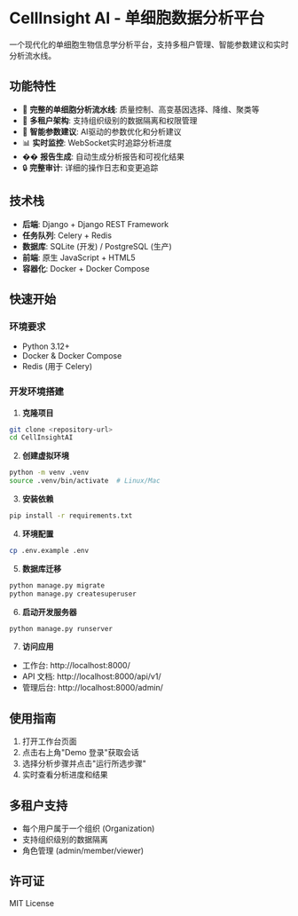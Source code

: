 # CellInsight AI - 单细胞数据分析平台

一个现代化的单细胞生物信息学分析平台，支持多租户管理、智能参数建议和实时分析流水线。

## 功能特性

- 🔬 **完整的单细胞分析流水线**: 质量控制、高变基因选择、降维、聚类等
- 🏢 **多租户架构**: 支持组织级别的数据隔离和权限管理
- 🤖 **智能参数建议**: AI驱动的参数优化和分析建议
- 📊 **实时监控**: WebSocket实时追踪分析进度
- �� **报告生成**: 自动生成分析报告和可视化结果
- 🔒 **完整审计**: 详细的操作日志和变更追踪

## 技术栈

- **后端**: Django + Django REST Framework
- **任务队列**: Celery + Redis
- **数据库**: SQLite (开发) / PostgreSQL (生产)
- **前端**: 原生 JavaScript + HTML5
- **容器化**: Docker + Docker Compose

## 快速开始

### 环境要求

- Python 3.12+
- Docker & Docker Compose
- Redis (用于 Celery)

### 开发环境搭建

1. **克隆项目**
```bash
git clone <repository-url>
cd CellInsightAI
```

2. **创建虚拟环境**
```bash
python -m venv .venv
source .venv/bin/activate  # Linux/Mac
```

3. **安装依赖**
```bash
pip install -r requirements.txt
```

4. **环境配置**
```bash
cp .env.example .env
```

5. **数据库迁移**
```bash
python manage.py migrate
python manage.py createsuperuser
```

6. **启动开发服务器**
```bash
python manage.py runserver
```

7. **访问应用**
- 工作台: http://localhost:8000/
- API 文档: http://localhost:8000/api/v1/
- 管理后台: http://localhost:8000/admin/

## 使用指南

1. 打开工作台页面
2. 点击右上角"Demo 登录"获取会话
3. 选择分析步骤并点击"运行所选步骤"
4. 实时查看分析进度和结果

## 多租户支持

- 每个用户属于一个组织 (Organization)
- 支持组织级别的数据隔离
- 角色管理 (admin/member/viewer)

## 许可证

MIT License
